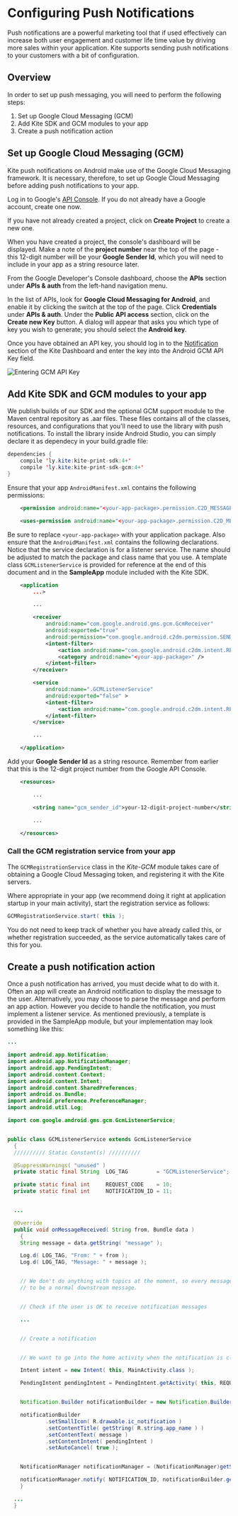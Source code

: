 # Configuring Push Notifications

Push notifications are a powerful marketing tool that if used effectively can increase both user engagement and customer life time value by driving more sales within your application. Kite supports sending push notifications to your customers with a bit of configuration.


## Overview

In order to set up push messaging, you will need to perform the following steps:

1. Set up Google Cloud Messaging (GCM)
2. Add Kite SDK and GCM modules to your app
3. Create a push notification action


## Set up Google Cloud Messaging (GCM)

Kite push notifications on Android make use of the Google Cloud Messaging framework. It is necessary, therefore, to set up Google Cloud Messaging before adding push notifications to your app.

Log in to Google's [API Console](https://console.developers.google.com/). If you do not already have a Google account, create one now.

If you have not already created a project, click on **Create Project** to create a new one.

When you have created a project, the console's dashboard will be displayed. Make a note of the **project number** near the top of the page - this 12-digit number will be your **Google Sender Id**, which you will need to include in your app as a string resource later.

From the Google Developer's Console dashboard, choose the **APIs** section under **APIs & auth** from the left-hand navigation menu.

In the list of APIs, look for **Google Cloud Messaging for Android**, and enable it by clicking the switch at the top of the page. Click **Credentials** under **APIs & auth**. Under the **Public API access** section, click on the **Create new Key** button. A dialog will appear that asks you which type of key you wish to generate; you should select the **Android key**.

Once you have obtained an API key, you should log in to the [Notification](https://www.kite.ly/settings/notifications) section of the Kite Dashboard and enter the key into the Android GCM API Key field.

![Entering GCM API Key](push_notifications_files/kite_dashboard_gcm_key.png)


## Add Kite SDK and GCM modules to your app

We publish builds of our SDK and the optional GCM support module to the Maven central repository as .aar files. These files contains all of the classes, resources, and configurations that you'll need to use the library with push notifications. To install the library inside Android Studio, you can simply declare it as dependecy in your build.gradle file:

```java 
dependencies {
    compile 'ly.kite:kite-print-sdk:4+'
    compile 'ly.kite:kite-print-sdk-gcm:4+'
}
```


Ensure that your app `AndroidManifest.xml` contains the following permissions:

```xml
    <permission android:name="<your-app-package>.permission.C2D_MESSAGE" android:protectionLevel="signature" />

    <uses-permission android:name="<your-app-package>.permission.C2D_MESSAGE"/>

```

Be sure to replace `<your-app-package>` with your application package. Also ensure that the `AndroidManifest.xml` contains the following declarations. Notice that the service declaration is for a listener service. The name should be adjusted to match the package and class name that you use. A template class `GCMListenerService` is provided for reference at the end of this document and in the **SampleApp** module included with the Kite SDK.

```xml
    <application
        ...>

        ...

        <receiver
            android:name="com.google.android.gms.gcm.GcmReceiver"
            android:exported="true"
            android:permission="com.google.android.c2dm.permission.SEND" >
            <intent-filter>
                <action android:name="com.google.android.c2dm.intent.RECEIVE" />
                <category android:name="<your-app-package>" />
            </intent-filter>
        </receiver>

        <service
            android:name=".GCMListenerService"
            android:exported="false" >
            <intent-filter>
                <action android:name="com.google.android.c2dm.intent.RECEIVE" />
            </intent-filter>
        </service>

        ...

    </application>
```

Add your **Google Sender Id** as a string resource. Remember from earlier that this is the 12-digit project number from the Google API Console.

```xml
    <resources>

        ...

        <string name="gcm_sender_id">your-12-digit-project-number</string>

        ...

    </resources>
```

### Call the GCM registration service from your app

The `GCMRegistrationService` class in the *Kite-GCM* module takes care of obtaining a Google Cloud Messaging token, and registering it with the Kite servers.

Where appropriate in your app (we recommend doing it right at application startup in your main activity), start the registration service as follows:

```java
GCMRegistrationService.start( this );
```

You do not need to keep track of whether you have already called this, or whether registration succeeded, as the service automatically takes care of this for you.


## Create a push notification action

Once a push notification has arrived, you must decide what to do with it. Often an app will create an Android notification to display the message to the user. Alternatively, you may choose to parse the message and perform an app action. However you decide to handle the notification, you must implement a listener service. As mentioned previously, a template is provided in the SampleApp module, but your implementation may look something like this:

```java
...

import android.app.Notification;
import android.app.NotificationManager;
import android.app.PendingIntent;
import android.content.Context;
import android.content.Intent;
import android.content.SharedPreferences;
import android.os.Bundle;
import android.preference.PreferenceManager;
import android.util.Log;

import com.google.android.gms.gcm.GcmListenerService;


public class GCMListenerService extends GcmListenerService
  {
  ////////// Static Constant(s) //////////

  @SuppressWarnings( "unused" )
  private static final String  LOG_TAG         = "GCMListenerService";

  private static final int     REQUEST_CODE    = 10;
  private static final int     NOTIFICATION_ID = 11;


  ...

  @Override
  public void onMessageReceived( String from, Bundle data )
    {
    String message = data.getString( "message" );

    Log.d( LOG_TAG, "From: " + from );
    Log.d( LOG_TAG, "Message: " + message );


    // We don't do anything with topics at the moment, so every message is assumed
    // to be a normal downstream message.


    // Check if the user is OK to receive notification messages

    ...


    // Create a notification


    // We want to go into the home activity when the notification is clicked

    Intent intent = new Intent( this, MainActivity.class );

    PendingIntent pendingIntent = PendingIntent.getActivity( this, REQUEST_CODE, intent, PendingIntent.FLAG_CANCEL_CURRENT );


    Notification.Builder notificationBuilder = new Notification.Builder( this );

    notificationBuilder
            .setSmallIcon( R.drawable.ic_notification )
            .setContentTitle( getString( R.string.app_name ) )
            .setContentText( message )
            .setContentIntent( pendingIntent )
            .setAutoCancel( true );


    NotificationManager notificationManager = (NotificationManager)getSystemService( Context.NOTIFICATION_SERVICE );

    notificationManager.notify( NOTIFICATION_ID, notificationBuilder.getNotification() );
    }

  ...
  }
```

